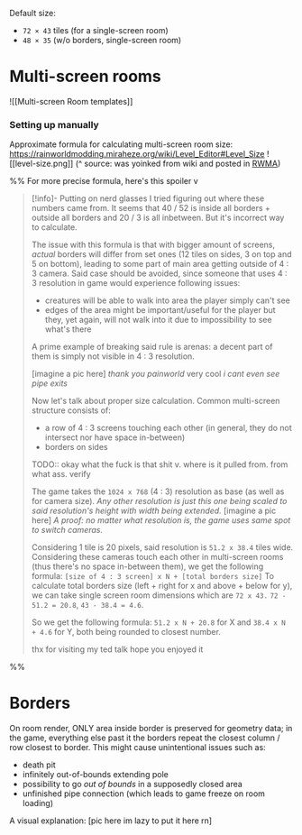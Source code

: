 Default size:
- `72 × 43` tiles (for a single-screen room)
- `48 × 35` (w/o borders, single-screen room)

# Multi-screen rooms
![[Multi-screen Room templates]]

### Setting up manually
Approximate formula for calculating multi-screen room size:
https://rainworldmodding.miraheze.org/wiki/Level_Editor#Level_Size
![[level-size.png]]
 (^ source: was yoinked from wiki and posted in [RWMA](https://discord.com/channels/1083481230839922688/1083506128010358915/1217925887518048296))

%%
For more precise formula, here's this spoiler v
> [!info]- Putting on nerd glasses
> I tried figuring out where these numbers came from.
> It seems that 40 / 52 is inside all borders + outside all borders
> and 20 / 3 is all inbetween.
> But it's incorrect way to calculate.
>
> The issue with this formula is that with bigger amount of screens, *actual* borders will differ from set ones (12 tiles on sides, 3 on top and 5 on bottom), leading to some part of main area getting outside of 4 : 3 camera.
> Said case should be avoided, since someone that uses 4 : 3 resolution in game would experience following issues:
> - creatures will be able to walk into area the player simply can't see
> - edges of the area might be important/useful for the player but they, yet again, will not walk into it due to impossibility to see what's there
>
> A prime example of breaking said rule is arenas: a decent part of them is simply not visible in 4 : 3 resolution.
>
> \[imagine a pic here]
> *thank you painworld* very cool
> *i cant even see pipe exits*
>
> Now let's talk about proper size calculation.
> Common multi-screen structure consists of:
> - a row of 4 : 3 screens touching each other (in general, they do not intersect nor have space in-between)
> - borders on sides
>
>
> TODO:: okay what the fuck is that shit v. where is it pulled from. from what ass.
> verify
>
> The game takes the `1024 x 768` (4 : 3) resolution as base (as well as for camera size). *Any other resolution is just this one being scaled to said resolution's height with width being extended.*
> \[imagine a pic here]
> *A proof: no matter what resolution is, the game uses same spot to switch cameras.*
>
> Considering 1 tile is 20 pixels, said resolution is `51.2 x 38.4` tiles wide.
> Considering these cameras touch each other in multi-screen rooms (thus there's no space in-between them), we get the following formula:
> `[size of 4 : 3 screen] x N + [total borders size]`
> To calculate total borders size (left + right for x and above + below for y), we can take single screen room dimensions which are `72 x 43.`
> `72 - 51.2 = 20.8`, `43 - 38.4 = 4.6`.
>
> So we get the following formula:
> `51.2 x N + 20.8` for X
> and
> `38.4 x N + 4.6` for Y,
> both being rounded to closest number.
>
> thx for visiting my ted talk hope you enjoyed it

%%
# Borders

On room render, ONLY area inside border is preserved for geometry data; in the game, everything else past it the borders repeat the closest column / row closest to border.
This might cause unintentional issues such as:
- death pit
- infinitely out-of-bounds extending pole
- possibility to go *out of bounds* in a supposedly closed area
- unfinished pipe connection (which leads to game freeze on room loading)

A visual explanation:
\[pic here im lazy to put it here rn]